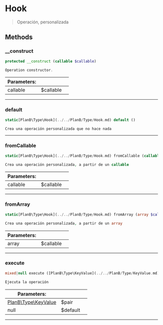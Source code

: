 
                                                                                                                                            
    
# Hook


> Operación, personalizada
>
> 








## Methods

### __construct
``` php
protected __construct (callable $callable)

Operation constructor.

```

|Parameters: | | |
| --- | --- | --- |
|callable |$callable |  |

---


### default
``` php
static[PlanB\Type\Hook](../../PlanB/Type/Hook.md) default ()

Crea una operación personalizada que no hace nada

```


---


### fromCallable
``` php
static[PlanB\Type\Hook](../../PlanB/Type/Hook.md) fromCallable (callable $callable)

Crea una operación personalizada, a partir de un callable

```

|Parameters: | | |
| --- | --- | --- |
|callable |$callable |  |

---


### fromArray
``` php
static[PlanB\Type\Hook](../../PlanB/Type/Hook.md) fromArray (array $callable)

Crea una operación personalizada, a partir de un array

```

|Parameters: | | |
| --- | --- | --- |
|array |$callable |  |

---


### execute
``` php
mixed|null execute ([PlanB\Type\KeyValue](../../PlanB/Type/KeyValue.md) $pair, null $default = null)

Ejecuta la operación

```

|Parameters: | | |
| --- | --- | --- |
|[PlanB\Type\KeyValue](../../PlanB/Type/KeyValue.md) |$pair |  |
|null |$default |  |

---


                                                                                                                                                                                                                                                                                                                                                                                                            
    
                                                                                                                                                                                                                                                                             
                
